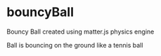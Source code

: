 # bouncyBall
Bouncy Ball created using matter.js physics engine

Ball is bouncing on the ground like a tennis ball